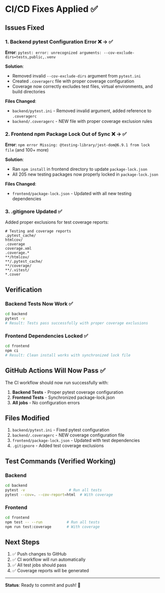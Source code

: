 # CI/CD Fixes Applied ✅

## Issues Fixed

### 1. Backend pytest Configuration Error ❌ → ✅
**Error**: `pytest: error: unrecognized arguments: --cov-exclude-dirs=tests,public,.venv`

**Solution**: 
- Removed invalid `--cov-exclude-dirs` argument from `pytest.ini`
- Created `.coveragerc` file with proper coverage configuration
- Coverage now correctly excludes test files, virtual environments, and build directories

**Files Changed**:
- `backend/pytest.ini` - Removed invalid argument, added reference to `.coveragerc`
- `backend/.coveragerc` - NEW file with proper coverage exclusion rules

### 2. Frontend npm Package Lock Out of Sync ❌ → ✅
**Error**: `npm error Missing: @testing-library/jest-dom@6.9.1 from lock file` (and 100+ more)

**Solution**:
- Ran `npm install` in frontend directory to update `package-lock.json`
- All 205 new testing packages now properly locked in `package-lock.json`

**Files Changed**:
- `frontend/package-lock.json` - Updated with all new testing dependencies

### 3. .gitignore Updated ✅
Added proper exclusions for test coverage reports:
```gitignore
# Testing and coverage reports
.pytest_cache/
htmlcov/
.coverage
coverage.xml
.coverage.*
**/htmlcov/
**/.pytest_cache/
**/coverage/
**/.vitest/
*.cover
```

## Verification

### Backend Tests Now Work ✅
```bash
cd backend
pytest -v
# Result: Tests pass successfully with proper coverage exclusions
```

### Frontend Dependencies Locked ✅
```bash
cd frontend
npm ci
# Result: Clean install works with synchronized lock file
```

## GitHub Actions Will Now Pass ✅

The CI workflow should now run successfully with:

1. **Backend Tests** - Proper pytest coverage configuration
2. **Frontend Tests** - Synchronized package-lock.json
3. **All jobs** - No configuration errors

## Files Modified

1. `backend/pytest.ini` - Fixed pytest configuration
2. `backend/.coveragerc` - NEW coverage configuration file
3. `frontend/package-lock.json` - Updated with test dependencies
4. `.gitignore` - Added test coverage exclusions

## Test Commands (Verified Working)

### Backend
```bash
cd backend
pytest -v                    # Run all tests
pytest --cov=. --cov-report=html  # With coverage
```

### Frontend
```bash
cd frontend
npm test -- --run           # Run all tests
npm run test:coverage       # With coverage
```

## Next Steps

1. ✅ Push changes to GitHub
2. ✅ CI workflow will run automatically
3. ✅ All test jobs should pass
4. ✅ Coverage reports will be generated

---

**Status**: Ready to commit and push! 🚀
